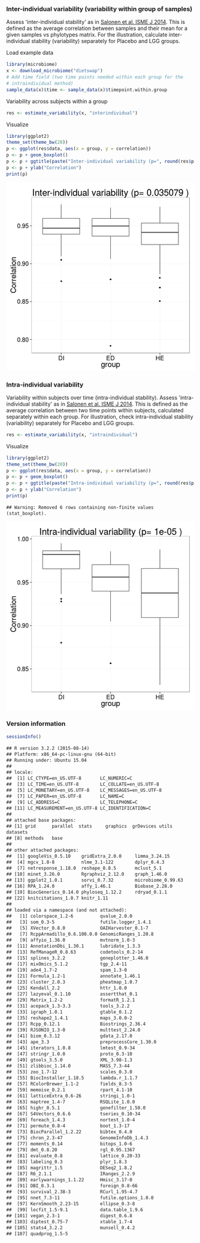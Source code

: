 ### Inter-individual variability (variability within group of samples)

Assess 'inter-individual stability' as in [Salonen et al. ISME J 2014](http://www.nature.com/ismej/journal/v8/n11/full/ismej201463a.html). This is defined as the average correlation between samples and their mean for a given samples vs phylotypes matrix. For the illustration, calculate inter-individual stability (variability) separately for Placebo and LGG groups.

Load example data


```r
library(microbiome)
x <- download_microbiome("dietswap")
# Add time field (two time points needed within each group for the 
# intraindividual method)
sample_data(x)$time <- sample_data(x)$timepoint.within.group
```


Variability across subjects within a group


```r
res <- estimate_variability(x, "interindividual")
```


Visualize


```r
library(ggplot2)
theme_set(theme_bw(20))
p <- ggplot(res$data, aes(x = group, y = correlation))
p <- p + geom_boxplot()
p <- p + ggtitle(paste("Inter-individual variability (p=", round(res$p.value, 6), ")"))
p <- p + ylab("Correlation")
print(p)
```

![plot of chunk variability-example2d](figure/variability-example2d-1.png) 


### Intra-individual variability

Variability within subjects over time (intra-individual stability). Assess 'intra-individual stability' as in [Salonen et al. ISME J 2014](http://www.nature.com/ismej/journal/v8/n11/full/ismej201463a.html). This is defined as the average correlation between two time points within subjects, calculated separately within each group. For illustration, check intra-individual stability (variability) separately for Placebo and LGG groups.


```r
res <- estimate_variability(x, "intraindividual")
```


Visualize


```r
library(ggplot2)
theme_set(theme_bw(20))
p <- ggplot(res$data, aes(x = group, y = correlation))
p <- p + geom_boxplot()
p <- p + ggtitle(paste("Intra-individual variability (p=", round(res$p.value, 6), ")"))
p <- p + ylab("Correlation")
print(p)
```

```
## Warning: Removed 6 rows containing non-finite values (stat_boxplot).
```

![plot of chunk variability-intra](figure/variability-intra-1.png) 


### Version information


```r
sessionInfo()
```

```
## R version 3.2.2 (2015-08-14)
## Platform: x86_64-pc-linux-gnu (64-bit)
## Running under: Ubuntu 15.04
## 
## locale:
##  [1] LC_CTYPE=en_US.UTF-8       LC_NUMERIC=C              
##  [3] LC_TIME=en_US.UTF-8        LC_COLLATE=en_US.UTF-8    
##  [5] LC_MONETARY=en_US.UTF-8    LC_MESSAGES=en_US.UTF-8   
##  [7] LC_PAPER=en_US.UTF-8       LC_NAME=C                 
##  [9] LC_ADDRESS=C               LC_TELEPHONE=C            
## [11] LC_MEASUREMENT=en_US.UTF-8 LC_IDENTIFICATION=C       
## 
## attached base packages:
## [1] grid      parallel  stats     graphics  grDevices utils     datasets 
## [8] methods   base     
## 
## other attached packages:
##  [1] googleVis_0.5.10    gridExtra_2.0.0     limma_3.24.15      
##  [4] mgcv_1.8-8          nlme_3.1-122        dplyr_0.4.3        
##  [7] netresponse_1.18.0  reshape_0.8.5       mclust_5.1         
## [10] minet_3.26.0        Rgraphviz_2.12.0    graph_1.46.0       
## [13] ggplot2_1.0.1       sorvi_0.7.32        microbiome_0.99.63 
## [16] RPA_1.24.0          affy_1.46.1         Biobase_2.28.0     
## [19] BiocGenerics_0.14.0 phyloseq_1.12.2     rdryad_0.1.1       
## [22] knitcitations_1.0.7 knitr_1.11         
## 
## loaded via a namespace (and not attached):
##   [1] colorspace_1.2-6          qvalue_2.0.0             
##   [3] som_0.3-5                 futile.logger_1.4.1      
##   [5] XVector_0.8.0             OAIHarvester_0.1-7       
##   [7] RcppArmadillo_0.6.100.0.0 GenomicRanges_1.20.8     
##   [9] affyio_1.36.0             mvtnorm_1.0-3            
##  [11] AnnotationDbi_1.30.1      lubridate_1.3.3          
##  [13] RefManageR_0.8.63         codetools_0.2-14         
##  [15] splines_3.2.2             geneplotter_1.46.0       
##  [17] mixOmics_5.1.2            tgp_2.4-11               
##  [19] ade4_1.7-2                spam_1.3-0               
##  [21] Formula_1.2-1             annotate_1.46.1          
##  [23] cluster_2.0.3             pheatmap_1.0.7           
##  [25] Kendall_2.2               httr_1.0.0               
##  [27] lazyeval_0.1.10           assertthat_0.1           
##  [29] Matrix_1.2-2              formatR_1.2.1            
##  [31] acepack_1.3-3.3           tools_3.2.2              
##  [33] igraph_1.0.1              gtable_0.1.2             
##  [35] reshape2_1.4.1            maps_3.0.0-2             
##  [37] Rcpp_0.12.1               Biostrings_2.36.4        
##  [39] RJSONIO_1.3-0             multtest_2.24.0          
##  [41] biom_0.3.12               gdata_2.17.0             
##  [43] ape_3.3                   preprocessCore_1.30.0    
##  [45] iterators_1.0.8           lmtest_0.9-34            
##  [47] stringr_1.0.0             proto_0.3-10             
##  [49] gtools_3.5.0              XML_3.98-1.3             
##  [51] zlibbioc_1.14.0           MASS_7.3-44              
##  [53] zoo_1.7-12                scales_0.3.0             
##  [55] BiocInstaller_1.18.5      lambda.r_1.1.7           
##  [57] RColorBrewer_1.1-2        fields_8.3-5             
##  [59] memoise_0.2.1             rpart_4.1-10             
##  [61] latticeExtra_0.6-26       stringi_1.0-1            
##  [63] maptree_1.4-7             RSQLite_1.0.0            
##  [65] highr_0.5.1               genefilter_1.50.0        
##  [67] S4Vectors_0.6.6           tseries_0.10-34          
##  [69] foreach_1.4.3             nortest_1.0-4            
##  [71] permute_0.8-4             boot_1.3-17              
##  [73] BiocParallel_1.2.22       bibtex_0.4.0             
##  [75] chron_2.3-47              GenomeInfoDb_1.4.3       
##  [77] moments_0.14              bitops_1.0-6             
##  [79] dmt_0.8.20                rgl_0.95.1367            
##  [81] evaluate_0.8              lattice_0.20-33          
##  [83] labeling_0.3              plyr_1.8.3               
##  [85] magrittr_1.5              DESeq2_1.8.2             
##  [87] R6_2.1.1                  IRanges_2.2.9            
##  [89] earlywarnings_1.1.22      Hmisc_3.17-0             
##  [91] DBI_0.3.1                 foreign_0.8-66           
##  [93] survival_2.38-3           RCurl_1.95-4.7           
##  [95] nnet_7.3-11               futile.options_1.0.0     
##  [97] KernSmooth_2.23-15        ellipse_0.3-8            
##  [99] locfit_1.5-9.1            data.table_1.9.6         
## [101] vegan_2.3-1               digest_0.6.8             
## [103] diptest_0.75-7            xtable_1.7-4             
## [105] stats4_3.2.2              munsell_0.4.2            
## [107] quadprog_1.5-5
```

